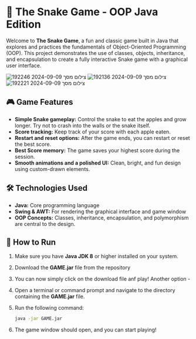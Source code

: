# 🐍 The Snake Game - OOP Java Edition

Welcome to **The Snake Game**, a fun and classic game built in Java that explores and practices the fundamentals of Object-Oriented Programming (OOP). This project demonstrates the use of classes, objects, inheritance, and encapsulation to create a fully interactive Snake game with a graphical user interface.

![צילום מסך 2024-09-09 192246](https://github.com/user-attachments/assets/08693e12-a294-416a-8d7e-e62fb5d73089)
![צילום מסך 2024-09-09 192136](https://github.com/user-attachments/assets/909a7914-0fd6-4363-8fb7-97d3e82b271e)
![צילום מסך 2024-09-09 192221](https://github.com/user-attachments/assets/4837220e-6d32-4e5a-990e-19b74f4c19f8)

## 🎮 Game Features

- **Simple Snake gameplay:** Control the snake to eat the apples and grow longer. Try not to crash into the walls or the snake itself.
- **Score tracking:** Keep track of your score with each apple eaten.
- **Restart and reset options:** After the game ends, you can restart or reset the best score.
- **Best Score memory:** The game saves your highest score during the session.
- **Smooth animations and a polished UI:** Clean, bright, and fun design using custom-drawn elements.
  
## 🛠️ Technologies Used

- **Java:** Core programming language
- **Swing & AWT:** For rendering the graphical interface and game window
- **OOP Concepts:** Classes, inheritance, encapsulation, and polymorphism are central to the design.

## 🚀 How to Run

1. Make sure you have **Java JDK 8** or higher installed on your system.
2. Download the **GAME.jar** file from the repository
3. You can now simply click on the download file anf play! 
   Another option -
4. Open a terminal or command prompt and navigate to the directory containing the **GAME.jar** file.
5. Run the following command:

   ```bash
   java -jar GAME.jar
6. The game window should open, and you can start playing!
